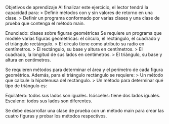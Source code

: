 Objetivos de aprendizaje
Al finalizar este ejercicio, el lector tendrá la capacidad para:
    > Definir métodos con y sin valores de retorno en una clase.
    > Definir un programa conformado por varias clases y una clase de prueba que contenga el método main.

Enunciado: clases sobre figuras geométricas
Se requiere un programa que modele varias figuras geométricas: el círculo,
el rectángulo, el cuadrado y el triángulo rectángulo.
    > El círculo tiene como atributo su radio en centímetros.
    > El rectángulo, su base y altura en centímetros.
    > El cuadrado, la longitud de sus lados en centímetros.
    > El triángulo, su base y altura en centímetros.

Se requieren métodos para determinar el área y el perímetro de cada
figura geométrica. Además, para el triángulo rectángulo se requiere:
    > Un método que calcule la hipotenusa del rectángulo.
    > Un método para determinar qué tipo de triángulo es:

Equilátero: todos sus lados son iguales.
Isósceles: tiene dos lados iguales.
Escaleno: todos sus lados son diferentes.

Se debe desarrollar una clase de prueba con un método main para crear las cuatro figuras y probar los métodos respectivos.